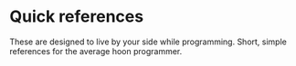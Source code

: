 Quick references
================

These are designed to live by your side while programming.  Short, simple references for the average hoon programmer.

<list></list>
